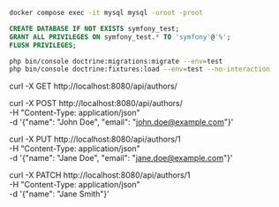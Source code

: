 ```bash
docker compose exec -it mysql mysql -uroot -proot
```

```sql
CREATE DATABASE IF NOT EXISTS symfony_test;
GRANT ALL PRIVILEGES ON symfony_test.* TO 'symfony'@'%';
FLUSH PRIVILEGES;
```

```bash
php bin/console doctrine:migrations:migrate --env=test
php bin/console doctrine:fixtures:load --env=test --no-interaction
```


curl -X GET http://localhost:8080/api/authors/

curl -X POST http://localhost:8080/api/authors/ \
-H "Content-Type: application/json" \
-d '{"name": "John Doe", "email": "john.doe@example.com"}'

curl -X PUT http://localhost:8080/api/authors/1 \
-H "Content-Type: application/json" \
-d '{"name": "Jane Doe", "email": "jane.doe@example.com"}'


curl -X PATCH http://localhost:8080/api/authors/1 \
-H "Content-Type: application/json" \
-d '{"name": "Jane Smith"}'
